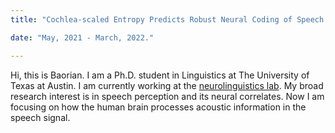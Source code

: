 ```yaml
---
title: "Cochlea-scaled Entropy Predicts Robust Neural Coding of Speech Envelopes"

date: "May, 2021 - March, 2022."

---
```


Hi, this is Baorian. I am a Ph.D. student in Linguistics at The University of Texas at Austin. I am currently working at the [neurolinguistics lab](https://fllanoslucas.wixsite.com/neuroling-lab). My broad research interest is in speech perception and its neural correlates. Now I am focusing on how the human brain processes acoustic information in the speech signal.


